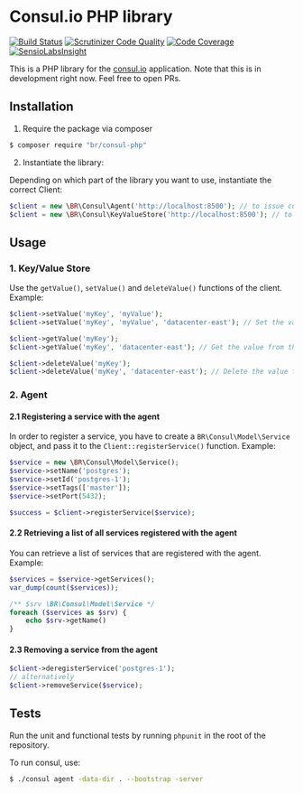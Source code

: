 Consul.io PHP library
=====================

[![Build Status](https://travis-ci.org/baldurrensch/consul-php.svg?branch=master)](https://travis-ci.org/baldurrensch/consul-php)
[![Scrutinizer Code Quality](https://scrutinizer-ci.com/g/baldurrensch/consul-php/badges/quality-score.png?s=47ccfd304909099f4a5e1241dc3d30db8f8d0134)](https://scrutinizer-ci.com/g/baldurrensch/consul-php/)
[![Code Coverage](https://scrutinizer-ci.com/g/baldurrensch/consul-php/badges/coverage.png?s=2aaa77c2ffbd7d5332a43d04f81216f7b32d1cb5)](https://scrutinizer-ci.com/g/baldurrensch/consul-php/)
[![SensioLabsInsight](https://insight.sensiolabs.com/projects/3efd8a1d-4411-48b6-98e7-c7f685a19b6a/mini.png)](https://insight.sensiolabs.com/projects/3efd8a1d-4411-48b6-98e7-c7f685a19b6a)

This is a PHP library for the [consul.io] application. Note that this is in development right now. Feel free to open PRs.

Installation
------------

1. Require the package via composer

```bash
$ composer require "br/consul-php"
```

2. Instantiate the library:

Depending on which part of the library you want to use, instantiate the correct Client:

```php
$client = new \BR\Consul\Agent('http://localhost:8500'); // to issue commands to the local agent
$client = new \BR\Consul\KeyValueStore('http://localhost:8500'); // to access the Key Value Store
```

Usage
-----

### 1. Key/Value Store

Use the `getValue()`, `setValue()` and `deleteValue()` functions of the client. Example:

```php
$client->setValue('myKey', 'myValue');
$client->setValue('myKey', 'myValue', 'datacenter-east'); // Set the value in the datacenter-east datacenter

$client->getValue('myKey');
$client->getValue('myKey', 'datacenter-east'); // Get the value from the datacenter-east datacenter

$client->deleteValue('myKey');
$client->deleteValue('myKey', 'datacenter-east'); // Delete the value from the datacenter-east datacenter
```

### 2. Agent

#### 2.1 Registering a service with the agent

In order to register a service, you have to create a `BR\Consul\Model\Service` object, and pass it to the
`Client::registerService()` function. Example:

```php
$service = new \BR\Consul\Model\Service();
$service->setName('postgres');
$service->setId('postgres-1');
$service->setTags(['master']);
$service->setPort(5432);

$success = $client->registerService($service);
```

#### 2.2 Retrieving a list of all services registered with the agent

You can retrieve a list of services that are registered with the agent. Example:

```php
$services = $service->getServices();
var_dump(count($services));

/** $srv \BR\Consul\Model\Service */
foreach ($services as $srv) {
    echo $srv->getName()
}
```

#### 2.3 Removing a service from the agent

```php
$client->deregisterService('postgres-1');
// alternatively
$client->removeService($service);
```

Tests
-----

Run the unit and functional tests by running `phpunit` in the root of the repository.

[consul.io]: http://www.consul.io/

To run consul, use: 

```bash
$ ./consul agent -data-dir . --bootstrap -server
```
